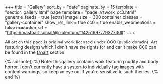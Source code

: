 +++
title = "Gallery"
sort_by = "date"
paginate_by = 15
template = "section_gallery.html"
page_template = "page_artwork_cc0.html"
generate_feeds = true
[extra]
image_size = 300
container_classes = "gallery-container"
show_rss_link = true
cc0 = true
enable_webmentions = false
mastodon_url = "https://mastoart.social/@molentum/114251697779377300"
+++

All art on this page is original work licensed under CC0 (public domain).
Art featuring designs which I don't have the rights for
and can't make CC0 can be found in the [fanart](/gallery/fanart) section.

{% sidenote() %}
Note: this gallery contains work featuring nudity and body horror.
I don't currently have a system to individually tag images with content warnings,
so keep an eye out if you're sensitive to such themes.
{% end %}
